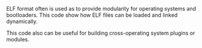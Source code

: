 ELF format often is used as to provide modularity for operating systems and bootloaders. This code show how ELF files can be loaded and linked dynamically.

This code also can be useful for building cross-operating system plugins or modules.